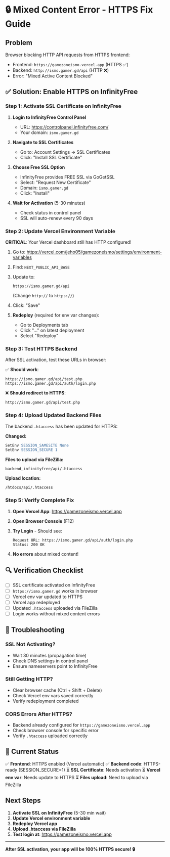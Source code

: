 # 🔒 Mixed Content Error - HTTPS Fix Guide

## Problem
Browser blocking HTTP API requests from HTTPS frontend:
- Frontend: `https://gamezoneismo.vercel.app` (HTTPS ✅)
- Backend: `http://ismo.gamer.gd/api` (HTTP ❌)
- Error: "Mixed Active Content Blocked"

## ✅ Solution: Enable HTTPS on InfinityFree

### Step 1: Activate SSL Certificate on InfinityFree

1. **Login to InfinityFree Control Panel**
   - URL: https://controlpanel.infinityfree.com/
   - Your domain: `ismo.gamer.gd`

2. **Navigate to SSL Certificates**
   - Go to: Account Settings → SSL Certificates
   - Click: "Install SSL Certificate"

3. **Choose Free SSL Option**
   - InfinityFree provides FREE SSL via GoGetSSL
   - Select: "Request New Certificate"
   - Domain: `ismo.gamer.gd`
   - Click: "Install"

4. **Wait for Activation** (5-30 minutes)
   - Check status in control panel
   - SSL will auto-renew every 90 days

### Step 2: Update Vercel Environment Variable

**CRITICAL**: Your Vercel dashboard still has HTTP configured!

1. Go to: https://vercel.com/jeho05/gamezoneismo/settings/environment-variables

2. Find: `NEXT_PUBLIC_API_BASE`

3. Update to:
   ```
   https://ismo.gamer.gd/api
   ```
   (Change `http://` to `https://`)

4. Click: "Save"

5. **Redeploy** (required for env var changes):
   - Go to Deployments tab
   - Click "..." on latest deployment
   - Select "Redeploy"

### Step 3: Test HTTPS Backend

After SSL activation, test these URLs in browser:

✅ **Should work**:
```
https://ismo.gamer.gd/api/test.php
https://ismo.gamer.gd/api/auth/login.php
```

❌ **Should redirect to HTTPS**:
```
http://ismo.gamer.gd/api/test.php
```

### Step 4: Upload Updated Backend Files

The backend `.htaccess` has been updated for HTTPS:

**Changed:**
```apache
SetEnv SESSION_SAMESITE None
SetEnv SESSION_SECURE 1
```

**Files to upload via FileZilla:**
```
backend_infinityfree/api/.htaccess
```

**Upload location:**
```
/htdocs/api/.htaccess
```

### Step 5: Verify Complete Fix

1. **Open Vercel App**: https://gamezoneismo.vercel.app

2. **Open Browser Console** (F12)

3. **Try Login** - Should see:
   ```
   Request URL: https://ismo.gamer.gd/api/auth/login.php
   Status: 200 OK
   ```

4. **No errors** about mixed content!

## 🔍 Verification Checklist

- [ ] SSL certificate activated on InfinityFree
- [ ] `https://ismo.gamer.gd` works in browser
- [ ] Vercel env var updated to HTTPS
- [ ] Vercel app redeployed
- [ ] Updated `.htaccess` uploaded via FileZilla
- [ ] Login works without mixed content errors

## 🚨 Troubleshooting

### SSL Not Activating?
- Wait 30 minutes (propagation time)
- Check DNS settings in control panel
- Ensure nameservers point to InfinityFree

### Still Getting HTTP?
- Clear browser cache (Ctrl + Shift + Delete)
- Check Vercel env vars saved correctly
- Verify redeployment completed

### CORS Errors After HTTPS?
- Backend already configured for `https://gamezoneismo.vercel.app`
- Check browser console for specific error
- Verify `.htaccess` uploaded correctly

## 📝 Current Status

✅ **Frontend**: HTTPS enabled (Vercel automatic)
✅ **Backend code**: HTTPS-ready (SESSION_SECURE=1)
⏳ **SSL Certificate**: Needs activation
⏳ **Vercel env var**: Needs update to HTTPS
⏳ **Files upload**: Need to upload via FileZilla

## Next Steps

1. **Activate SSL on InfinityFree** (5-30 min wait)
2. **Update Vercel environment variable**
3. **Redeploy Vercel app**
4. **Upload .htaccess via FileZilla**
5. **Test login at**: https://gamezoneismo.vercel.app

---

**After SSL activation, your app will be 100% HTTPS secure! 🔒**
